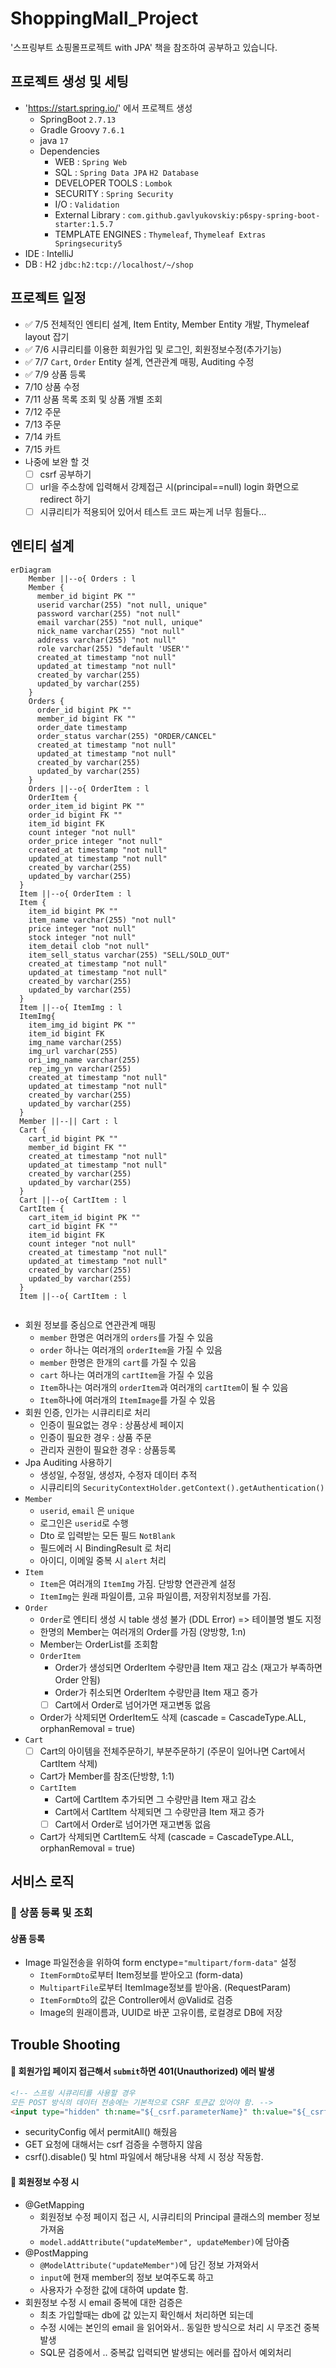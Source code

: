 # ShoppingMall_Project
 '스프링부트 쇼핑몰프로젝트 with JPA' 책을 참조하여 공부하고 있습니다.

## 프로젝트 생성 및 세팅
- 'https://start.spring.io/' 에서 프로젝트 생성
    - SpringBoot `2.7.13`
    - Gradle Groovy `7.6.1`
    - java `17`
    - Dependencies
        - WEB : `Spring Web`
        - SQL : `Spring Data JPA`  `H2 Database`
        - DEVELOPER TOOLS : `Lombok`
        - SECURITY : `Spring Security`
        - I/O : `Validation`
        - External Library : `com.github.gavlyukovskiy:p6spy-spring-boot-starter:1.5.7`
        - TEMPLATE ENGINES : `Thymeleaf`, `Thymeleaf Extras Springsecurity5`
- IDE : IntelliJ
- DB : H2 `jdbc:h2:tcp://localhost/~/shop`

## 프로젝트 일정
- ✅ 7/5 전체적인 엔티티 설계, Item Entity, Member Entity 개발, Thymeleaf layout 잡기
- ✅ 7/6 시큐리티를 이용한 회원가입 및 로그인, 회원정보수정(추가기능) 
- ✅ 7/7 `Cart`, `Order` Entity 설계, 연관관계 매핑, Auditing 수정
- ✅ 7/9 상품 등록
- 7/10 상품 수정
- 7/11 상품 목록 조회 및 상품 개별 조회
- 7/12 주문
- 7/13 주문
- 7/14 카트
- 7/15 카트
- 나중에 보완 할 것
  - [ ] csrf 공부하기
  - [ ] url을 주소창에 입력해서 강제접근 시(principal==null) login 화면으로 redirect 하기
  - [ ] 시큐리티가 적용되어 있어서 테스트 코드 짜는게 너무 힘들다...

## 엔티티 설계
```mermaid
erDiagram
    Member ||--o{ Orders : l
    Member {
      member_id bigint PK ""
      userid varchar(255) "not null, unique"
      password varchar(255) "not null"
      email varchar(255) "not null, unique"
      nick_name varchar(255) "not null"
      address varchar(255) "not null"
      role varchar(255) "default 'USER'"
      created_at timestamp "not null"
      updated_at timestamp "not null"
      created_by varchar(255)
      updated_by varchar(255)
    }
    Orders {
      order_id bigint PK ""
      member_id bigint FK ""
      order_date timestamp
      order_status varchar(255) "ORDER/CANCEL"
      created_at timestamp "not null"
      updated_at timestamp "not null"
      created_by varchar(255)
      updated_by varchar(255)
    }
    Orders ||--o{ OrderItem : l
    OrderItem {
    order_item_id bigint PK ""
    order_id bigint FK ""
    item_id bigint FK
    count integer "not null"
    order_price integer "not null"
    created_at timestamp "not null"
    updated_at timestamp "not null"
    created_by varchar(255)
    updated_by varchar(255)
  }
  Item ||--o{ OrderItem : l
  Item {
    item_id bigint PK ""
    item_name varchar(255) "not null"
    price integer "not null"
    stock integer "not null"
    item_detail clob "not null"
    item_sell_status varchar(255) "SELL/SOLD_OUT"
    created_at timestamp "not null"
    updated_at timestamp "not null"
    created_by varchar(255)
    updated_by varchar(255)
  }
  Item ||--o{ ItemImg : l
  ItemImg{
    item_img_id bigint PK ""
    item_id bigint FK
    img_name varchar(255)
    img_url varchar(255)
    ori_img_name varchar(255)
    rep_img_yn varchar(255)
    created_at timestamp "not null"
    updated_at timestamp "not null"
    created_by varchar(255)
    updated_by varchar(255)
  }
  Member ||--|| Cart : l
  Cart {
    cart_id bigint PK ""
    member_id bigint FK ""
    created_at timestamp "not null"
    updated_at timestamp "not null"
    created_by varchar(255)
    updated_by varchar(255)
  }
  Cart ||--o{ CartItem : l
  CartItem {
    cart_item_id bigint PK ""
    cart_id bigint FK ""
    item_id bigint FK
    count integer "not null"
    created_at timestamp "not null"
    updated_at timestamp "not null"
    created_by varchar(255)
    updated_by varchar(255)
  }
  Item ||--o{ CartItem : l


```
- 회원 정보를 중심으로 연관관계 매핑
  - `member` 한명은 여러개의 `orders`를 가질 수 있음
  - `order` 하나는 여러개의 `orderItem`을 가질 수 있음
  - `member` 한명은 한개의 `cart`를 가질 수 있음
  - `cart` 하나는 여러개의 `cartItem`을 가질 수 있음
  - `Item`하나는 여러개의 `orderItem`과 여러개의 `cartItem`이 될 수 있음
  - `Item`하나에 여러개의 `ItemImage`를 가질 수 있음
- 회원 인증, 인가는 시큐리티로 처리
  - 인증이 필요없는 경우 : 상품상세 페이지
  - 인증이 필요한 경우 : 상품 주문
  - 관리자 권한이 필요한 경우 : 상품등록
- Jpa Auditing 사용하기
  - 생성일, 수정일, 생성자, 수정자 데이터 추적
  - 시큐리티의 `SecurityContextHolder.getContext().getAuthentication()`
- `Member`
  - `userid`, `email` 은 `unique`
  - 로그인은 `userid`로 수행
  - Dto 로 입력받는 모든 필드 `NotBlank`
  - 필드에러 시 BindingResult 로 처리
  - 아이디, 이메일 중복 시 `alert` 처리
- `Item`
  - `Item`은 여러개의 `ItemImg` 가짐. 단방향 연관관계 설정
  - `ItemImg`는 원래 파일이름, 고유 파일이름, 저장위치정보를 가짐.
- `Order`
  - `Order`로 엔티티 생성 시 table 생성 불가 (DDL Error) => 테이블명 별도 지정
  - 한명의 Member는 여러개의 Order를 가짐 (양방향, 1:n)
  - Member는 OrderList를 조회함
  - `OrderItem`
    - Order가 생성되면 OrderItem 수량만큼 Item 재고 감소 (재고가 부족하면 Order 안됨)
    - Order가 취소되면 OrderItem 수량만큼 Item 재고 증가
    - [ ] Cart에서 Order로 넘어가면 재고변동 없음
  - Order가 삭제되면 OrderItem도 삭제 (cascade = CascadeType.ALL, orphanRemoval = true)
- `Cart`
  - [ ] Cart의 아이템을 전체주문하기, 부분주문하기 (주문이 일어나면 Cart에서 CartItem 삭제)
  - Cart가 Member를 참조(단방향, 1:1)
  - `CartItem`
    - Cart에 CartItem 추가되면 그 수량만큼 Item 재고 감소
    - Cart에서 CartItem 삭제되면 그 수량만큼 Item 재고 증가
    - [ ] Cart에서 Order로 넘어가면 재고변동 없음
  - Cart가 삭제되면 CartItem도 삭제 (cascade = CascadeType.ALL, orphanRemoval = true)

## 서비스 로직
### 📑 상품 등록 및 조회
#### 상품 등록
- Image 파일전송을 위하여 form enctype=`"multipart/form-data"` 설정
  - `ItemFormDto`로부터 Item정보를 받아오고 (form-data)
  - `MultipartFile`로부터 ItemImage정보를 받아옴. (RequestParam)
  - `ItemFormDto`의 값은 Controller에서 @Valid로 검증
  - Image의 원래이름과, UUID로 바꾼 고유이름, 로컬경로 DB에 저장

## Trouble Shooting
#### 📑 회원가입 페이지 접근해서 `submit`하면 401(Unauthorized) 에러 발생
```html
<!-- 스프링 시큐리티를 사용할 경우 
모든 POST 방식의 데이터 전송에는 기본적으로 CSRF 토큰값 있어야 함. -->
<input type="hidden" th:name="${_csrf.parameterName}" th:value="${_csrf.token}">
```
- securityConfig 에서 permitAll() 해줬음
- GET 요청에 대해서는 csrf 검증을 수행하지 않음
- csrf().disable() 및 html 파일에서 해당내용 삭제 시 정상 작동함.

#### 📑 회원정보 수정 시
- @GetMapping
  - 회원정보 수정 페이지 접근 시, 시큐리티의 Principal 클래스의 member 정보 가져옴
  - `model.addAttribute("updateMember", updateMember)`에 담아줌
- @PostMapping
  - `@ModelAttribute("updateMember")`에 담긴 정보 가져와서 
  - `input`에 현재 member의 정보 보여주도록 하고
  - 사용자가 수정한 값에 대하여 update 함.
- 회원정보 수정 시 email 중복에 대한 검증은
  - 최초 가입할때는 db에 값 있는지 확인해서 처리하면 되는데
  - 수정 시에는 본인의 email 을 읽어와서.. 동일한 방식으로 처리 시 무조건 중복발생
  - SQL문 검증에서 .. 중복값 입력되면 발생되는 에러를 잡아서 예외처리
